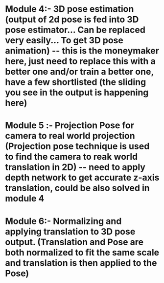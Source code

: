 # Module 4:- 3D pose estimation (output of 2d pose is fed into 3D pose estimator... Can be replaced very easily... To get 3D pose animation) -- this is the moneymaker here, just need to replace this with a better one and/or train a better one, have a few shortlisted (the sliding you see in the output is happening here)

# Module 5 :- Projection Pose for camera to real world projection (Projection pose technique is used to find the camera to reak world translation in 2D) -- need to apply depth network to get accurate z-axis translation, could be also solved in module 4

# Module 6:- Normalizing and applying translation to 3D pose output. (Translation and Pose are both normalized to fit the same scale and translation is then applied to the Pose)
